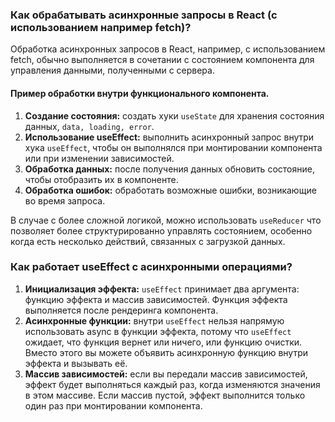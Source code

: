 ### Как обрабатывать асинхронные запросы в React (с использованием например fetch)?

Обработка асинхронных запросов в React, например, с использованием fetch, обычно выполняется в сочетании с состоянием 
компонента для управления данными, полученными с сервера.

#### Пример обработки внутри функционального компонента.

1. **Создание состояния:** создать хуки ``useState`` для хранения состояния данных, ``data, loading, error``.
2. **Использование useEffect:** выполнить асинхронный запрос внутри хука ``useEffect``, чтобы он выполнялся при 
монтировании компонента или при изменении зависимостей.
3. **Обработка данных:** после получения данных обновить состояние, чтобы отобразить их в компоненте.
4. **Обработка ошибок:** обработать возможные ошибки, возникающие во время запроса.

В случае с более сложной логикой, можно использовать ``useReducer`` что позволяет более структурированно управлять 
состоянием, особенно когда есть несколько действий, связанных с загрузкой данных.

### Как работает useEffect с асинхронными операциями?

1. **Инициализация эффекта:** ``useEffect`` принимает два аргумента: функцию эффекта и массив зависимостей.
Функция эффекта выполняется после рендеринга компонента.
2. **Асинхронные функции:** внутри ``useEffect`` нельзя напрямую использовать async в функции эффекта, потому что 
``useEffect`` ожидает, что функция вернет или ничего, или функцию очистки. Вместо этого вы можете объявить 
асинхронную функцию внутри эффекта и вызывать её.
3. **Массив зависимостей:** если вы передали массив зависимостей, эффект будет выполняться каждый раз, когда 
изменяются значения в этом массиве. Если массив пустой, эффект выполнится только один раз при монтировании 
компонента.
